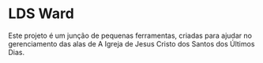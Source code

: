 # LDS Ward

Este projeto é um junção de pequenas ferramentas, criadas para ajudar no gerenciamento das alas de A Igreja de Jesus Cristo dos Santos dos Últimos Dias.
